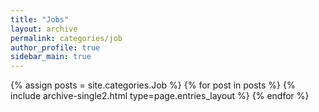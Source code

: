 ```yaml
---
title: "Jobs"
layout: archive
permalink: categories/job
author_profile: true
sidebar_main: true
---
```


{% assign posts = site.categories.Job %}
{% for post in posts %} {% include archive-single2.html type=page.entries_layout %} {% endfor %}
